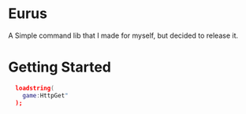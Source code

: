 # Eurus
A Simple command lib that I made for myself, but decided to release it.

# Getting Started

```lua
  loadstring(
    game:HttpGet"
  );
```
